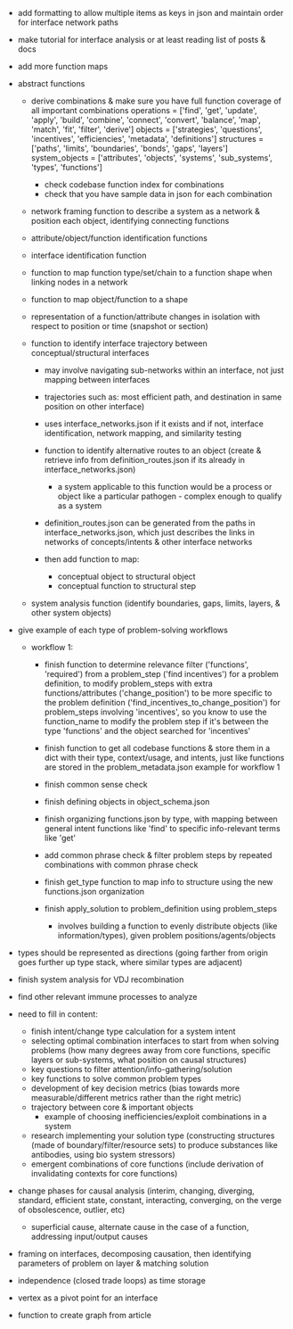   
  - add formatting to allow multiple items as keys in json and maintain order for interface network paths

  - make tutorial for interface analysis or at least reading list of posts & docs

  - add more function maps

  - abstract functions

      - derive combinations & make sure you have full function coverage of all important combinations
        operations = ['find', 'get', 'update', 'apply', 'build', 'combine', 'connect', 'convert', 'balance', 'map', 'match', 'fit', 'filter', 'derive']
        objects = ['strategies', 'questions', 'incentives', 'efficiencies', 'metadata', 'definitions']
        structures = ['paths', 'limits', 'boundaries', 'bonds', 'gaps', 'layers']
        system_objects = ['attributes', 'objects', 'systems', 'sub_systems', 'types', 'functions']
        - check codebase function index for combinations
        - check that you have sample data in json for each combination

      - network framing function to describe a system as a network & position each object, identifying connecting functions
      - attribute/object/function identification functions
      - interface identification function
      - function to map function type/set/chain to a function shape when linking nodes in a network
      - function to map object/function to a shape
      - representation of a function/attribute changes in isolation with respect to position or time (snapshot or section)

      - function to identify interface trajectory between conceptual/structural interfaces
        - may involve navigating sub-networks within an interface, not just mapping between interfaces
        - trajectories such as: most efficient path, and destination in same position on other interface)
        - uses interface_networks.json if it exists and if not, interface identification, network mapping, and similarity testing
        - function to identify alternative routes to an object (create & retrieve info from definition_routes.json if its already in interface_networks.json)
          - a system applicable to this function would be a process or object like a particular pathogen - complex enough to qualify as a system
        - definition_routes.json can be generated from the paths in interface_networks.json, which just describes the links in networks of concepts/intents & other interface networks
        
        - then add function to map:
          - conceptual object to structural object
          - conceptual function to structural step
      
      - system analysis function (identify boundaries, gaps, limits, layers, & other system objects)

  - give example of each type of problem-solving workflows

    - workflow 1:
      - finish function to determine relevance filter ('functions', 'required') from a problem_step ('find incentives') for a problem definition, to modify problem_steps with extra functions/attributes ('change_position') to be more specific to the problem definition ('find_incentives_to_change_position') for problem_steps involving 'incentives', so you know to use the function_name to modify the problem step if it's between the type 'functions' and the object searched for 'incentives'

      - finish function to get all codebase functions & store them in a dict with their type, context/usage, and intents, just like functions are stored in the problem_metadata.json example for workflow 1
      - finish common sense check
      - finish defining objects in object_schema.json
      - finish organizing functions.json by type, with mapping between general intent functions like 'find' to specific info-relevant terms like 'get'
      - add common phrase check & filter problem steps by repeated combinations with common phrase check
      - finish get_type function to map info to structure using the new functions.json organization
      - finish apply_solution to problem_definition using problem_steps
        - involves building a function to evenly distribute objects (like information/types), given problem positions/agents/objects
      
  - types should be represented as directions (going farther from origin goes further up type stack, where similar types are adjacent)
  - finish system analysis for VDJ recombination 
  - find other relevant immune processes to analyze

  - need to fill in content:
    - finish intent/change type calculation for a system intent
    - selecting optimal combination interfaces to start from when solving problems 
      (how many degrees away from core functions, specific layers or sub-systems, what position on causal structures)
    - key questions to filter attention/info-gathering/solution
    - key functions to solve common problem types
    - development of key decision metrics (bias towards more measurable/different metrics rather than the right metric)
    - trajectory between core & important objects
        - example of choosing inefficiencies/exploit combinations in a system
    - research implementing your solution type (constructing structures (made of boundary/filter/resource sets) to produce substances like antibodies, using bio system stressors)
    - emergent combinations of core functions (include derivation of invalidating contexts for core functions)

  - change phases for causal analysis (interim, changing, diverging, standard, efficient state, constant, interacting, converging, on the verge of obsolescence, outlier, etc)
    - superficial cause, alternate cause in the case of a function, addressing input/output causes
  - framing on interfaces, decomposing causation, then identifying parameters of problem on layer & matching solution
  - independence (closed trade loops) as time storage
  - vertex as a pivot point for an interface

  - function to create graph from article